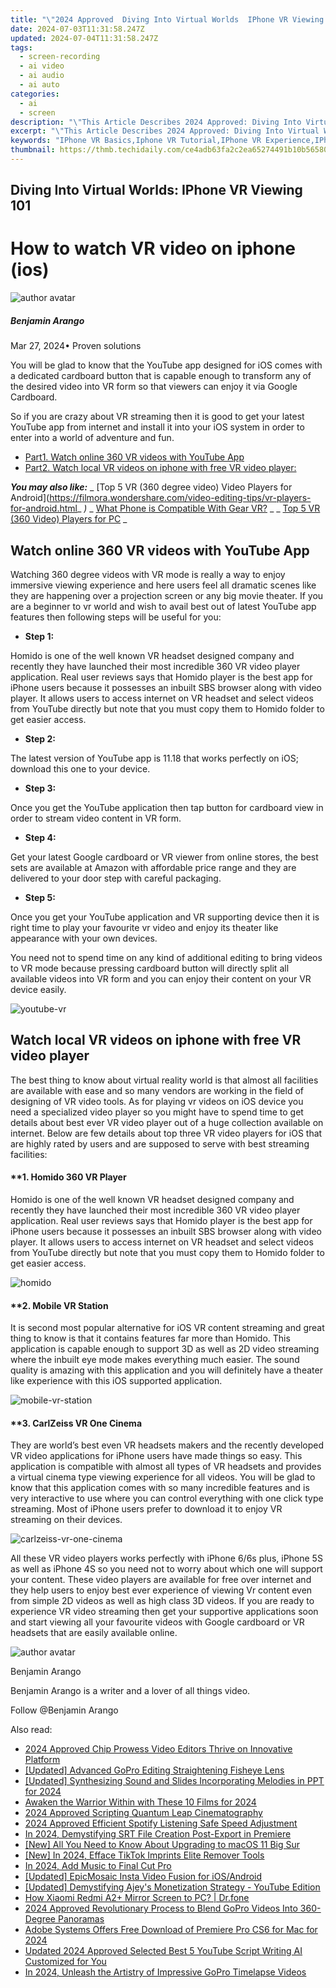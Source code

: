 ```yaml
---
title: "\"2024 Approved  Diving Into Virtual Worlds  IPhone VR Viewing 101\""
date: 2024-07-03T11:31:58.247Z
updated: 2024-07-04T11:31:58.247Z
tags: 
  - screen-recording
  - ai video
  - ai audio
  - ai auto
categories: 
  - ai
  - screen
description: "\"This Article Describes 2024 Approved: Diving Into Virtual Worlds: IPhone VR Viewing 101\""
excerpt: "\"This Article Describes 2024 Approved: Diving Into Virtual Worlds: IPhone VR Viewing 101\""
keywords: "IPhone VR Basics,Iphone VR Tutorial,IPhone VR Experience,IPhone VR Introduction,Virtual Reality iPhone,IPhone VR Fundamentals,Exploring iPhone VR"
thumbnail: https://thmb.techidaily.com/ce4adb63fa2c2ea65274491b10b565805f9f069cb38a9de890519fca2ccb2732.jpg
---
```


## Diving Into Virtual Worlds: IPhone VR Viewing 101

# How to watch VR video on iphone (ios)

![author avatar](https://images.wondershare.com/filmora/article-images/benjamin-arango-author.jpg)

##### Benjamin Arango

 Mar 27, 2024• Proven solutions

 You will be glad to know that the YouTube app designed for iOS comes with a dedicated cardboard button that is capable enough to transform any of the desired video into VR form so that viewers can enjoy it via Google Cardboard.

 So if you are crazy about VR streaming then it is good to get your latest YouTube app from internet and install it into your iOS system in order to enter into a world of adventure and fun.

* [Part1\. Watch online 360 VR videos with YouTube App](#part1)
* [Part2\. Watch local VR videos on iphone with free VR video player:](#part2)
  
 **_You may also like:_**
_ [Top 5 VR (360 degree video) Video Players for Android](<https://filmora.wondershare.com/video-editing-tips/vr-players-for-android.html>_
 _)_
_ [What Phone is Compatible With Gear VR?](https://tools.techidaily.com/wondershare/filmora/download/) _
_ [Top 5 VR (360 Video) Players for PC](https://filmora.wondershare.com/video-editing-tips/vr-players-for-pc.html) _

## Watch online 360 VR videos with YouTube App

 Watching 360 degree videos with VR mode is really a way to enjoy immersive viewing experience and here users feel all dramatic scenes like they are happening over a projection screen or any big movie theater. If you are a beginner to vr world and wish to avail best out of latest YouTube app features then following steps will be useful for you:

* **Step 1:**

 Homido is one of the well known VR headset designed company and recently they have launched their most incredible 360 VR video player application. Real user reviews says that Homido player is the best app for iPhone users because it possesses an inbuilt SBS browser along with video player. It allows users to access internet on VR headset and select videos from YouTube directly but note that you must copy them to Homido folder to get easier access.

* **Step 2:**

 The latest version of YouTube app is 11.18 that works perfectly on iOS; download this one to your device.

* **Step 3:**

 Once you get the YouTube application then tap button for cardboard view in order to stream video content in VR form.

* **Step 4:**

 Get your latest Google cardboard or VR viewer from online stores, the best sets are available at Amazon with affordable price range and they are delivered to your door step with careful packaging.

* **Step 5:**

 Once you get your YouTube application and VR supporting device then it is right time to play your favourite vr video and enjoy its theater like appearance with your own devices.

 You need not to spend time on any kind of additional editing to bring videos to VR mode because pressing cardboard button will directly split all available videos into VR form and you can enjoy their content on your VR device easily.

![youtube-vr](https://images.wondershare.com/filmora/resource/youtube-vr.jpg
  )

## Watch local VR videos on iphone with free VR video player

 The best thing to know about virtual reality world is that almost all facilities are available with ease and so many vendors are working in the field of designing of VR video tools. As for playing vr videos on iOS device you need a specialized video player so you might have to spend time to get details about best ever VR video player out of a huge collection available on internet. Below are few details about top three VR video players for iOS that are highly rated by users and are supposed to serve with best streaming facilities:

#### **1\. Homido 360 VR Player

 Homido is one of the well known VR headset designed company and recently they have launched their most incredible 360 VR video player application. Real user reviews says that Homido player is the best app for iPhone users because it possesses an inbuilt SBS browser along with video player. It allows users to access internet on VR headset and select videos from YouTube directly but note that you must copy them to Homido folder to get easier access.

![homido](https://images.wondershare.com/filmora/resource/homido.jpg
  )

#### **2\. Mobile VR Station

 It is second most popular alternative for iOS VR content streaming and great thing to know is that it contains features far more than Homido. This application is capable enough to support 3D as well as 2D video streaming where the inbuilt eye mode makes everything much easier. The sound quality is amazing with this application and you will definitely have a theater like experience with this iOS supported application.

![mobile-vr-station]( https://images.wondershare.com/filmora/resource/mobile-vr-station.jpg
 )

#### **3\. CarlZeiss VR One Cinema

 They are world’s best even VR headsets makers and the recently developed VR video applications for iPhone users have made things so easy. This application is compatible with almost all types of VR headsets and provides a virtual cinema type viewing experience for all videos. You will be glad to know that this application comes with so many incredible features and is very interactive to use where you can control everything with one click type streaming. Most of iPhone users prefer to download it to enjoy VR streaming on their devices.

![carlzeiss-vr-one-cinema](https://images.wondershare.com/filmora/resource/carlzeiss-vr-one-cinema.jpg
  )

 All these VR video players works perfectly with iPhone 6/6s plus, iPhone 5S as well as iPhone 4S so you need not to worry about which one will support your content. These video players are available for free over internet and they help users to enjoy best ever experience of viewing Vr content even from simple 2D videos as well as high class 3D videos. If you are ready to experience VR video streaming then get your supportive applications soon and start viewing all your favourite videos with Google cardboard or VR headsets that are easily available online.

![author avatar](https://images.wondershare.com/filmora/article-images/benjamin-arango-author.jpg)

Benjamin Arango

Benjamin Arango is a writer and a lover of all things video.

Follow @Benjamin Arango


<ins class="adsbygoogle"
     style="display:block"
     data-ad-format="autorelaxed"
     data-ad-client="ca-pub-7571918770474297"
     data-ad-slot="1223367746"></ins>



<ins class="adsbygoogle"
     style="display:block"
     data-ad-client="ca-pub-7571918770474297"
     data-ad-slot="8358498916"
     data-ad-format="auto"
     data-full-width-responsive="true"></ins>


<span class="atpl-alsoreadstyle">Also read:</span>
<div><ul>
<li><a href="https://fox-direct.techidaily.com/2024-approved-chip-prowess-video-editors-thrive-on-innovative-platform/"><u>2024 Approved  Chip Prowess  Video Editors Thrive on Innovative Platform</u></a></li>
<li><a href="https://fox-direct.techidaily.com/updated-advanced-gopro-editing-straightening-fisheye-lens/"><u>[Updated] Advanced GoPro Editing  Straightening Fisheye Lens</u></a></li>
<li><a href="https://fox-direct.techidaily.com/updated-synthesizing-sound-and-slides-incorporating-melodies-in-ppt-for-2024/"><u>[Updated] Synthesizing Sound and Slides  Incorporating Melodies in PPT for 2024</u></a></li>
<li><a href="https://fox-direct.techidaily.com/awaken-the-warrior-within-with-these-10-films-for-2024/"><u>Awaken the Warrior Within with These 10 Films for 2024</u></a></li>
<li><a href="https://fox-direct.techidaily.com/2024-approved-scripting-quantum-leap-cinematography/"><u>2024 Approved  Scripting Quantum Leap Cinematography</u></a></li>
<li><a href="https://fox-direct.techidaily.com/2024-approved-efficient-spotify-listening-safe-speed-adjustment/"><u>2024 Approved  Efficient Spotify Listening  Safe Speed Adjustment</u></a></li>
<li><a href="https://fox-direct.techidaily.com/in-2024-demystifying-srt-file-creation-post-export-in-premiere/"><u>In 2024, Demystifying SRT File Creation Post-Export in Premiere</u></a></li>
<li><a href="https://fox-direct.techidaily.com/new-all-you-need-to-know-about-upgrading-to-macos-11-big-sur/"><u>[New] All You Need to Know About Upgrading to macOS 11 Big Sur</u></a></li>
<li><a href="https://tiktok-video-recordings.techidaily.com/new-in-2024-efface-tiktok-imprints-elite-remover-tools/"><u>[New] In 2024, Efface TikTok Imprints  Elite Remover Tools</u></a></li>
<li><a href="https://audio-editing.techidaily.com/in-2024-add-music-to-final-cut-pro/"><u>In 2024, Add Music to Final Cut Pro</u></a></li>
<li><a href="https://instagram-video-recordings.techidaily.com/updated-epicmosaic-insta-video-fusion-for-iosandroid/"><u>[Updated] EpicMosaic  Insta Video Fusion for iOS/Android</u></a></li>
<li><a href="https://youtube-clips.techidaily.com/updated-demystifying-ajeys-monetization-strategy-youtube-edition/"><u>[Updated] Demystifying Ajey's Monetization Strategy - YouTube Edition</u></a></li>
<li><a href="https://screen-mirror.techidaily.com/how-xiaomi-redmi-a2plus-mirror-screen-to-pc-drfone-by-drfone-android/"><u>How Xiaomi Redmi A2+ Mirror Screen to PC? | Dr.fone</u></a></li>
<li><a href="https://extra-approaches.techidaily.com/2024-approved-revolutionary-process-to-blend-gopro-videos-into-360-degree-panoramas/"><u>2024 Approved  Revolutionary Process to Blend GoPro Videos Into 360-Degree Panoramas</u></a></li>
<li><a href="https://ai-vdieo-software.techidaily.com/adobe-systems-offers-free-download-of-premiere-pro-cs6-for-mac-for-2024/"><u>Adobe Systems Offers Free Download of Premiere Pro CS6 for Mac for 2024</u></a></li>
<li><a href="https://ai-voice-clone.techidaily.com/updated-2024-approved-selected-best-5-youtube-script-writing-ai-customized-for-you/"><u>Updated 2024 Approved Selected Best 5 YouTube Script Writing AI Customized for You</u></a></li>
<li><a href="https://some-guidance.techidaily.com/in-2024-unleash-the-artistry-of-impressive-gopro-timelapse-videos/"><u>In 2024, Unleash the Artistry of Impressive GoPro Timelapse Videos</u></a></li>
</ul></div>
